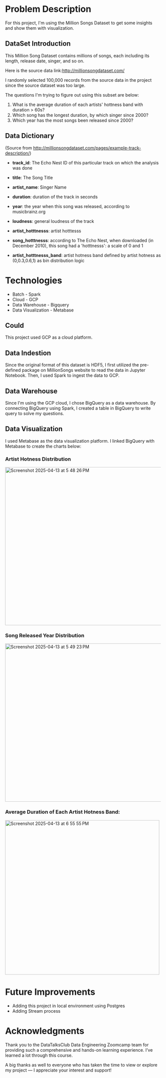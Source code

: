 # **Problem Description**

For this project, I'm using the Million Songs Dataset to get some insights and show them with visualization. 

## **DataSet Introduction**

This Million Song Dataset contains millions of songs, each including its length, release date, singer, and so on.

Here is the source data link:http://millionsongdataset.com/

I randomly selected 100,000 records from the source data in the project since the source dataset was too large. 

The questions I'm trying to figure out using this subset are below:
1. What is the average duration of each artists' hottness band with duration > 60s?
2. Which song has the longest duration, by which singer since 2000?
3. Which year has the most songs been released since 2000?

## **Data Dictionary**

(Source from http://millionsongdataset.com/pages/example-track-description/)

- **track_id**: The Echo Nest ID of this particular track on which the analysis was done

- **title**: The Song Title

- **artist_name**: Singer Name

- **duration**: duration of the track in seconds

- **year**: the year when this song was released, according to musicbrainz.org

- **loudness**: general loudness of the track

- **artist_hotttnesss**: artist hotttesss

- **song_hotttnesss**: according to The Echo Nest, when downloaded (in December 2010), this song had a 'hotttnesss': a scale of 0 and 1

- **artist_hotttnesss_band**: artist hotness band defined by artist hotness as (0,0.3,0.6,1) as bin distribution logic

# **Technologies**

- Batch - Spark
- Cloud - GCP
- Data Warehouse - Bigquery
- Data Visualization - Metabase

## **Could**

This project used GCP as a cloud platform. 

## **Data Indestion**

Since the original format of this dataset is HDF5, I first utilized the pre-defined package on MillionSongs website to read the data in Jupyter Notebook. Then, I used Spark to ingest the data to GCP.

## **Data Warehouse**

Since I'm using the GCP cloud, I chose BigQuery as a data warehouse. By connecting BigQuery using Spark, I created a table in BigQuery to write query to solve my questions.

## **Data Visualization**

I used Metabase as the data visualization platform. I linked BigQuery with Metabase to create the charts below:

### **Artist Hotness Distribution**
<img width="511" alt="Screenshot 2025-04-13 at 5 48 26 PM" src="https://github.com/user-attachments/assets/eb47f3e9-6e13-45ce-8a90-94c2250b4a6b" />

### **Song Released Year Distribution**
<img width="511" alt="Screenshot 2025-04-13 at 5 49 23 PM" src="https://github.com/user-attachments/assets/a19e3a6f-acae-4290-a050-1bca4d9807ef" />

### **Average Duration of Each Artist Hotness Band:**
<img width="499" alt="Screenshot 2025-04-13 at 6 55 55 PM" src="https://github.com/user-attachments/assets/c033d93e-22bf-468c-8b51-5c55aeea2976" />

# **Future Improvements**

- Adding this project in local environment using Postgres
- Adding Stream process

# **Acknowledgments**

Thank you to the DataTalksClub Data Engineering Zoomcamp team for providing such a comprehensive and hands-on learning experience. I’ve learned a lot through this course.

A big thanks as well to everyone who has taken the time to view or explore my project — I appreciate your interest and support!
